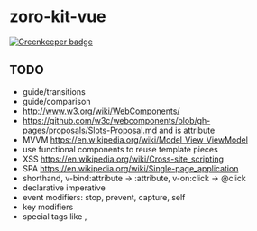 # zoro-kit-vue

[![Greenkeeper badge](https://badges.greenkeeper.io/zorojs/zoro-kit-vue.svg)](https://greenkeeper.io/)

## TODO

- guide/transitions
- guide/comparison
- http://www.w3.org/wiki/WebComponents/
- https://github.com/w3c/webcomponents/blob/gh-pages/proposals/Slots-Proposal.md and is attribute
- MVVM https://en.wikipedia.org/wiki/Model_View_ViewModel
- use functional components to reuse template pieces
- XSS https://en.wikipedia.org/wiki/Cross-site_scripting
- SPA https://en.wikipedia.org/wiki/Single-page_application
- shorthand, v-bind:attribute -> :attribute, v-on:click -> @click
- declarative imperative
- event modifiers: stop, prevent, capture, self
- key modifiers
- special tags like <component>, <template> and <partial>

# component

- http://www.w3.org/TR/custom-elements/#concepts

## registration

- To register a global component, you can use Vue.component(tagName, options).
- You don’t have to register every component globally. You can make a component available only in the scope of another instance/component by registering it with the components instance option.
- The same encapsulation applies for other registerable Vue features, such as directives.
- option data and el must be functions.

### template

- <script type="text/x-template">
- inline template string
- .vue
- HTML template
  - In case of a custom element you should use the is special attribute
  - In case of a <template> inside of a <table> you should use <tbody>

## props

- A child component needs to explicitly declare the props it expects to receive using the props option

- when you pass children without a slot attribute into a component, those children are stored on the component instance at $slots.default.
key, ref, slot

- http://vue-loader.vuejs.org/en/start/spec.html
- https://github.com/w3c/webcomponents/blob/gh-pages/proposals/Slots-Proposal.md
- components must contain exactly one root node (render-function)
- http://vue-loader.vuejs.org/en/features/hot-reload.html
- http://webpack.github.io/docs/code-splitting.html
- https://webpack.github.io/docs/webpack-dev-server.html
- http://vue-loader.vuejs.org/en/configurations/asset-url.html


# lint

- http://vue-loader.vuejs.org/en/workflow/linting.html
- https://github.com/hedefalk/atom-vue/issues/16#issuecomment-177169198
- https://github.com/BenoitZugmeyer/eslint-plugin-html
- 装了 eslint-plugin-html 之后 eslint-loader 就可以正常工作了
- atom 里面设置 lint HTML files

- vue-validator https://github.com/vuejs/vue-validator
- babel-plugin-transform-vue-jsx https://github.com/vuejs/babel-plugin-transform-vue-jsx

# vuex-router-sync

// Do not sync https://github.com/vuejs/vuex/issues/285
// import {sync} from 'vuex-router-sync'
// sync(store, router)
